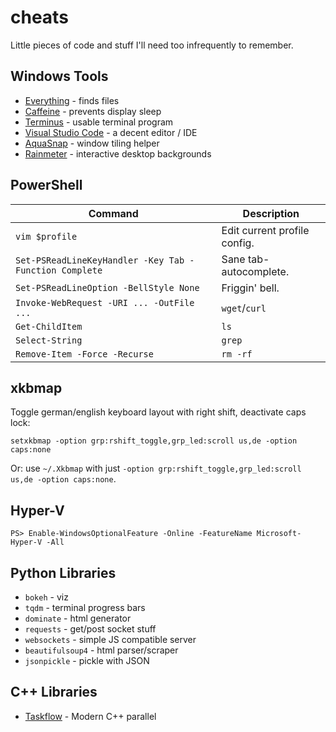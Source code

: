 # cheats
Little pieces of code and stuff I'll need too infrequently to remember.

## Windows Tools
 * [Everything][1] - finds files
 * [Caffeine][2] - prevents display sleep
 * [Terminus][3] - usable terminal program
 * [Visual Studio Code][4] - a decent editor / IDE
 * [AquaSnap][5] - window tiling helper
 * [Rainmeter][6] - interactive desktop backgrounds
 
## PowerShell

Command | Description
------- | ------------------
`vim $profile`| Edit current profile config.
`Set-PSReadLineKeyHandler -Key Tab -Function Complete`| Sane tab-autocomplete.
`Set-PSReadLineOption -BellStyle None`| Friggin' bell. 
`Invoke-WebRequest -URI ... -OutFile ...` | `wget`/`curl`
`Get-ChildItem`| `ls`
`Select-String`| `grep` 
`Remove-Item -Force -Recurse`| `rm -rf`

## xkbmap

Toggle german/english keyboard layout with right shift, deactivate caps lock:

`setxkbmap -option grp:rshift_toggle,grp_led:scroll us,de -option caps:none`

Or: use `~/.Xkbmap` with just `-option grp:rshift_toggle,grp_led:scroll us,de -option caps:none`.

[1]: https://www.voidtools.com/
[2]: https://zhornsoftware.co.uk/caffeine/
[3]: https://eugeny.github.io/terminus/
[4]: https://code.visualstudio.com/
[5]: https://www.nurgo-software.com/products/aquasnap
[6]: https://www.rainmeter.net/

## Hyper-V

`PS> Enable-WindowsOptionalFeature -Online -FeatureName Microsoft-Hyper-V -All`

## Python Libraries

 * `bokeh` - viz
 * `tqdm` - terminal progress bars
 * `dominate` - html generator
 * `requests` - get/post socket stuff
 * `websockets` - simple JS compatible server
 * `beautifulsoup4` - html parser/scraper
 * `jsonpickle` - pickle with JSON
 
## C++ Libraries

 * [Taskflow](https://github.com/taskflow/taskflow) - Modern C++ parallel
 
